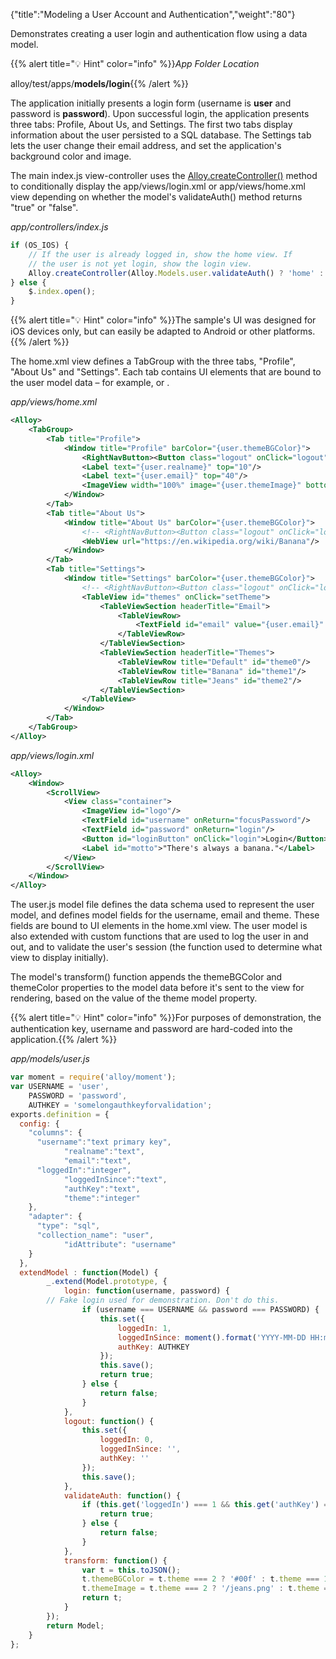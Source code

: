 {"title":"Modeling a User Account and Authentication","weight":"80"}

Demonstrates creating a user login and authentication flow using a data model.

{{% alert title="💡 Hint" color="info" %}}*App Folder Location*

alloy/test/apps/**models/login**{{% /alert %}}

The application initially presents a login form (username is **user** and password is **password**). Upon successful login, the application presents three tabs: Profile, About Us, and Settings. The first two tabs display information about the user persisted to a SQL database. The Settings tab lets the user change their email address, and set the application's background color and image.

The main index.js view-controller uses the [Alloy.createController()](#!/api/Alloy-method-createController) method to conditionally display the app/views/login.xml or app/views/home.xml view depending on whether the model's validateAuth() method returns "true" or "false".

*app/controllers/index.js*

```javascript
if (OS_IOS) {
    // If the user is already logged in, show the home view. If
    // the user is not yet login, show the login view.
    Alloy.createController(Alloy.Models.user.validateAuth() ? 'home' : 'login').getView().open();
} else {
    $.index.open();
}
```

{{% alert title="💡 Hint" color="info" %}}The sample's UI was designed for iOS devices only, but can easily be adapted to Android or other platforms.{{% /alert %}}

The home.xml view defines a TabGroup with the three tabs, "Profile", "About Us" and "Settings". Each tab contains UI elements that are bound to the user model data – for example, <Label text="{user.realname}" top="10"/> or <Window title="Settings" barColor="{user.themeBGColor}">.

*app/views/home.xml*

```xml
<Alloy>
    <TabGroup>
        <Tab title="Profile">
            <Window title="Profile" barColor="{user.themeBGColor}">
                <RightNavButton><Button class="logout" onClick="logout"/></RightNavButton>
                <Label text="{user.realname}" top="10"/>
                <Label text="{user.email}" top="40"/>
                <ImageView width="100%" image="{user.themeImage}" bottom="0"/>
            </Window>
        </Tab>
        <Tab title="About Us">
            <Window title="About Us" barColor="{user.themeBGColor}">
                <!-- <RightNavButton><Button class="logout" onClick="logout"/></RightNavButton> -->
                <WebView url="https://en.wikipedia.org/wiki/Banana"/>
            </Window>
        </Tab>
        <Tab title="Settings">
            <Window title="Settings" barColor="{user.themeBGColor}">
                <!-- <RightNavButton><Button class="logout" onClick="logout"/></RightNavButton> -->
                <TableView id="themes" onClick="setTheme">
                    <TableViewSection headerTitle="Email">
                        <TableViewRow>
                            <TextField id="email" value="{user.email}" onBlur="setEmail" />
                        </TableViewRow>
                    </TableViewSection>
                    <TableViewSection headerTitle="Themes">
                        <TableViewRow title="Default" id="theme0"/>
                        <TableViewRow title="Banana" id="theme1"/>
                        <TableViewRow title="Jeans" id="theme2"/>
                    </TableViewSection>
                </TableView>
            </Window>
        </Tab>
    </TabGroup>
</Alloy>
```

*app/views/login.xml*

```xml
<Alloy>
    <Window>
        <ScrollView>
            <View class="container">
                <ImageView id="logo"/>
                <TextField id="username" onReturn="focusPassword"/>
                <TextField id="password" onReturn="login"/>
                <Button id="loginButton" onClick="login">Login</Button>
                <Label id="motto">"There's always a banana."</Label>
            </View>
        </ScrollView>
    </Window>
</Alloy>
```

The user.js model file defines the data schema used to represent the user model, and defines model fields for the username, email and theme. These fields are bound to UI elements in the home.xml view. The user model is also extended with custom functions that are used to log the user in and out, and to validate the user's session (the function used to determine what view to display initially).

The model's transform() function appends the themeBGColor and themeColor properties to the model data before it's sent to the view for rendering, based on the value of the theme model property.

{{% alert title="💡 Hint" color="info" %}}For purposes of demonstration, the authentication key, username and password are hard-coded into the application.{{% /alert %}}

*app/models/user.js*

```javascript
var moment = require('alloy/moment');
var USERNAME = 'user',
    PASSWORD = 'password',
    AUTHKEY = 'somelongauthkeyforvalidation';
exports.definition = {
  config: {
    "columns": {
      "username":"text primary key",
            "realname":"text",
            "email":"text",
      "loggedIn":"integer",
            "loggedInSince":"text",
            "authKey":"text",
            "theme":"integer"
    },
    "adapter": {
      "type": "sql",
      "collection_name": "user",
            "idAttribute": "username"
    }
  },
  extendModel : function(Model) {
        _.extend(Model.prototype, {
            login: function(username, password) {
        // Fake login used for demonstration. Don't do this.
                if (username === USERNAME && password === PASSWORD) {
                    this.set({
                        loggedIn: 1,
                        loggedInSince: moment().format('YYYY-MM-DD HH:mm:ss.SSS'),
                        authKey: AUTHKEY
                    });
                    this.save();
                    return true;
                } else {
                    return false;
                }
            },
            logout: function() {
                this.set({
                    loggedIn: 0,
                    loggedInSince: '',
                    authKey: ''
                });
                this.save();
            },
            validateAuth: function() {
                if (this.get('loggedIn') === 1 && this.get('authKey') === AUTHKEY) {
                    return true;
                } else {
                    return false;
                }
            },
            transform: function() {
                var t = this.toJSON();
                t.themeBGColor = t.theme === 2 ? '#00f' : t.theme === 1 ? '#ff0' : '#963';
                t.themeImage = t.theme === 2 ? '/jeans.png' : t.theme === 1 ? '/banana.jpg' : '/family.jpg';
                return t;
            }
        });
        return Model;
    }
};
```
